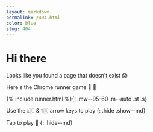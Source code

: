 ```yaml
---
layout: markdown
permalink: /404.html
color: blue
slug: 404
---
```


# Hi there

Looks like you found a page that doesn't exist 😱

Here's the Chrome runner game 🌵 🐲

{% include runner.html %}{: .mw--95-60 .m--auto .st .s}


Use the 👆🏼 & 👇🏼 arrow keys to play
{: .hide .show--md}


Tap to play 🤘
{: .hide--md}
